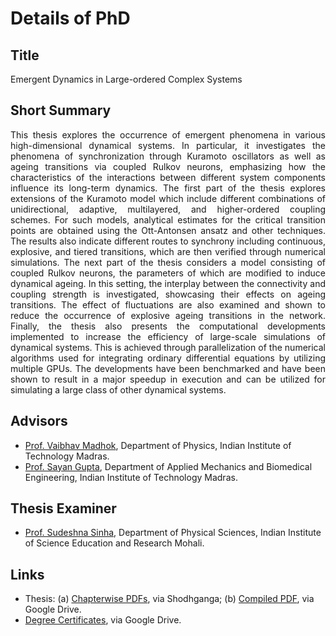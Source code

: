 # Details of PhD


## Title

Emergent Dynamics in Large-ordered Complex Systems

## Short Summary

<div align="justify">
<p>
This thesis explores the occurrence of emergent phenomena in various high-dimensional dynamical systems. In particular, it investigates the phenomena of synchronization through Kuramoto oscillators as well as ageing transitions via coupled Rulkov neurons, emphasizing how the characteristics of the interactions between different system components influence its long-term dynamics. The first part of the thesis explores extensions of the Kuramoto model which include different combinations of unidirectional, adaptive, multilayered, and higher-ordered coupling schemes. For such models, analytical estimates for the critical transition points are obtained using the Ott-Antonsen ansatz and other techniques. The results also indicate different routes to synchrony including continuous, explosive, and tiered transitions, which are then verified through numerical simulations. The next part of the thesis considers a model consisting of coupled Rulkov neurons, the parameters of which are modified to induce dynamical ageing. In this setting, the interplay between the connectivity and coupling strength is investigated, showcasing their effects on ageing transitions. The effect of fluctuations are also examined and shown to reduce the occurrence of explosive ageing transitions in the network. Finally, the thesis also presents the computational developments implemented to increase the efficiency of large-scale simulations of dynamical systems. This is achieved through parallelization of the numerical algorithms used for integrating ordinary differential equations by utilizing multiple GPUs. The developments have been benchmarked and have been shown to result in a major speedup in execution and can be utilized for simulating a large class of other dynamical systems.
</p>
</div>

## Advisors

- [Prof. Vaibhav Madhok](https://sites.google.com/view/madhok), Department of Physics, Indian Institute of Technology Madras.
- [Prof. Sayan Gupta](https://home.iitm.ac.in/sayan/), Department of Applied Mechanics and Biomedical Engineering, Indian Institute of Technology Madras.

## Thesis Examiner

- [Prof. Sudeshna Sinha](https://web.iisermohali.ac.in/dept/physics/Sudeshna_Sinha.html), Department of Physical Sciences, Indian Institute of Science Education and Research Mohali.

## Links

- Thesis: (a) [Chapterwise PDFs](https://shodhganga.inflibnet.ac.in/handle/10603/609844), via Shodhganga; (b) [Compiled PDF](https://drive.google.com/file/d/1QKxT6dzrUIS2vTrCPzieXgS76XzqxmlU/view?usp=sharing), via Google Drive.
- [Degree Certificates](https://drive.google.com/file/d/1e_EdV3adnDxSkRCMAQGF4_j8DAEQHmok/view?usp=sharing), via Google Drive.